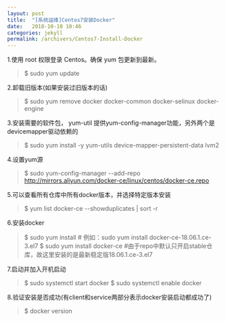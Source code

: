 ```yaml
---
layout: post
title:  "[系统运维]Centos7安装Docker"
date:   2018-10-10 10:46
categories: jekyll
permalink: /archivers/Centos7-Install-Docker
---
```


 1.使用 root 权限登录 Centos。确保 yum 包更新到最新。
 > $ sudo yum update

 2.卸载旧版本(如果安装过旧版本的话)
 > $ sudo yum remove docker  docker-common docker-selinux docker-engine

 3.安装需要的软件包， yum-util 提供yum-config-manager功能，另外两个是devicemapper驱动依赖的
 > $ sudo yum install -y yum-utils device-mapper-persistent-data lvm2
 
 4.设置yum源
 > $ sudo yum-config-manager --add-repo http://mirrors.aliyun.com/docker-ce/linux/centos/docker-ce.repo

 5.可以查看所有仓库中所有docker版本，并选择特定版本安装
 > $ yum list docker-ce --showduplicates | sort -r

 6.安装docker
 > $ sudo yum install <FQPN>  # 例如：sudo yum install docker-ce-18.06.1.ce-3.el7
 > $ sudo yum install docker-ce  #由于repo中默认只开启stable仓库，故这里安装的是最新稳定版18.06.1.ce-3.el7

 7.启动并加入开机启动
 > $ sudo systemctl start docker
 > $ sudo systemctl enable docker

8.验证安装是否成功(有client和service两部分表示docker安装启动都成功了)
> $ docker version
